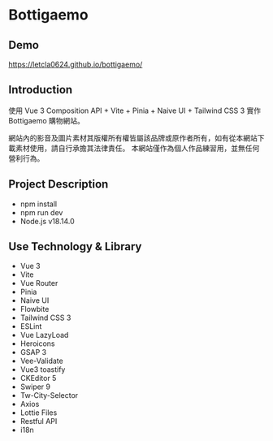 # Bottigaemo

## Demo

https://letcla0624.github.io/bottigaemo/

## Introduction

使用 Vue 3 Composition API + Vite + Pinia + Naive UI + Tailwind CSS 3 實作 Bottigaemo 購物網站。

網站內的影音及圖片素材其版權所有權皆屬該品牌或原作者所有，如有從本網站下載素材使用，請自行承擔其法律責任。
本網站僅作為個人作品練習用，並無任何營利行為。

## Project Description

- npm install
- npm run dev
- Node.js v18.14.0

## Use Technology & Library

- Vue 3
- Vite
- Vue Router
- Pinia
- Naive UI
- Flowbite
- Tailwind CSS 3
- ESLint
- Vue LazyLoad
- Heroicons
- GSAP 3
- Vee-Validate
- Vue3 toastify
- CKEditor 5
- Swiper 9
- Tw-City-Selector
- Axios
- Lottie Files
- Restful API
- i18n
